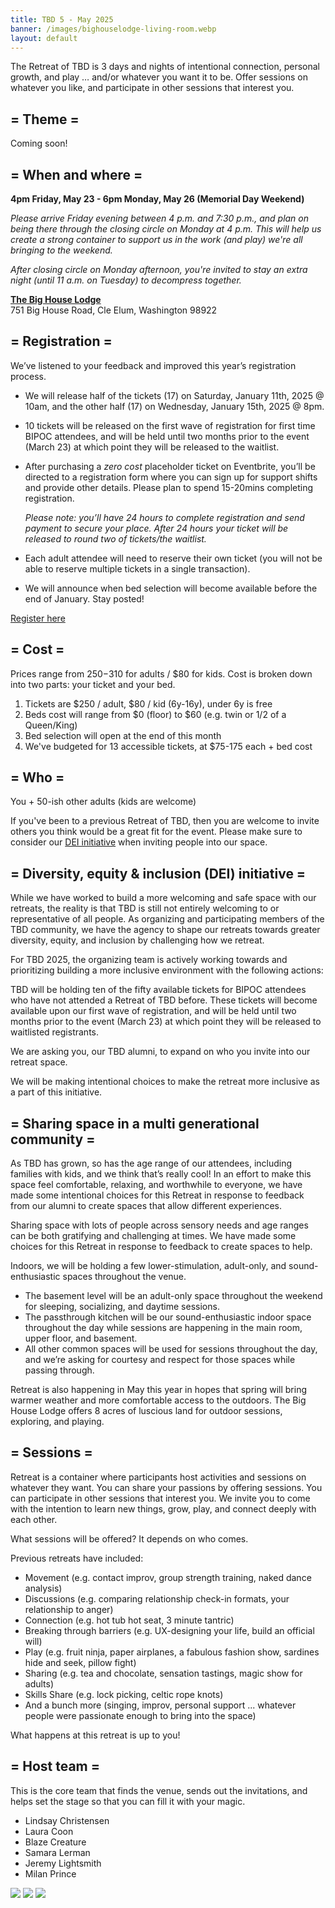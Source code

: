 ```yaml
---
title: TBD 5 - May 2025
banner: /images/bighouselodge-living-room.webp
layout: default
---
```


The Retreat of TBD is 3 days and nights of intentional connection, personal growth, and play … and/or whatever you want it to be. Offer sessions on whatever you like, and participate in other sessions that interest you.

## = Theme =

Coming soon!

## = When and where =

**4pm Friday, May 23 - 6pm Monday, May 26 (Memorial Day Weekend)**

*Please arrive Friday evening between 4 p.m. and 7:30 p.m., and plan on being there through the closing circle on Monday at 4 p.m. This will help us create a strong container to support us in the work (and play) we're all bringing to the weekend.*

*After closing circle on Monday afternoon, you're invited to stay an extra night (until 11 a.m. on Tuesday) to decompress together.*

**[The Big House Lodge](https://thebighouselodge.com/)<br/>**
751 Big House Road, Cle Elum, Washington 98922

## = Registration =
We’ve listened to your feedback and improved this year’s registration process. 

- We will release half of the tickets (17) on Saturday, January 11th, 2025 @ 10am, and the other half (17) on Wednesday, January 15th, 2025 @ 8pm.

- 10 tickets will be released on the first wave of registration for first time BIPOC attendees, and will be held until two months prior to the event (March 23) at which point they will be released to the waitlist.
  
- After purchasing a *zero cost* placeholder ticket on Eventbrite, you’ll be directed to a registration form where you can sign up for support shifts and provide other details. Please plan to spend 15-20mins completing registration.
  
    *Please note: you’ll have 24 hours to complete registration and send payment to secure your place. After 24 hours your ticket will be released to round two of tickets/the waitlist.*

- Each adult attendee will need to reserve their own ticket (you will not be able to reserve multiple tickets in a single transaction).
  
- We will announce when bed selection will become available before the end of January. Stay posted!


<a href="https://www.eventbrite.com/e/retreat-of-tbd-5-tickets-1106044772689" class="cta">Register here</a>


## = Cost =

Prices range from $250-$310 for adults / $80 for kids. Cost is broken down into two parts: your ticket and your bed.

1. Tickets are $250 / adult, $80 / kid (6y-16y), under 6y is free
2. Beds cost will range from $0 (floor) to $60 (e.g. twin or 1/2 of a Queen/King)
3. Bed selection will open at the end of this month
4. We've budgeted for 13 accessible tickets, at $75-175 each + bed cost


## = Who =

You + 50-ish other adults (kids are welcome)

If you've been to a previous Retreat of TBD, then you are welcome to invite others you think would be a great fit for the event. Please make sure to consider our [DEI initiative](#-diversity-equity--inclusion-dei-initiative-) when inviting people into our space.

## = Diversity, equity & inclusion (DEI) initiative =

While we have worked to build a more welcoming and safe space with our retreats, the reality is that TBD is still not entirely welcoming to or representative of all people. As organizing and participating members of the TBD community, we have the agency to shape our retreats towards greater diversity, equity, and inclusion by challenging how we retreat. 

For TBD 2025, the organizing team is actively working towards and prioritizing building a more inclusive environment with the following actions:

TBD will be holding ten of the fifty available tickets for BIPOC attendees who have not attended a Retreat of TBD before. These tickets will become available upon our first wave of registration, and will be held until two months prior to the event (March 23) at which point they will be released to waitlisted registrants. 

We are asking you, our TBD alumni, to expand on who you invite into our retreat space. 

We will be making intentional choices to make the retreat more inclusive as a part of this initiative.

## = Sharing space in a multi generational community =
As TBD has grown, so has the age range of our attendees, including families with kids, and we think that’s really cool! In an effort to make this space feel comfortable, relaxing, and worthwhile to everyone, we have made some intentional choices for this Retreat in response to feedback from our alumni to create spaces that allow different experiences.

Sharing space with lots of people across sensory needs and age ranges can be both gratifying and challenging at times. We have made some choices for this Retreat in response to feedback to create spaces to help.

Indoors, we will be holding a few lower-stimulation, adult-only, and sound-enthusiastic spaces throughout the venue.
- The basement level will be an adult-only space throughout the weekend for sleeping, socializing, and daytime sessions. 
- The passthrough kitchen will be our sound-enthusiastic indoor space throughout the day while sessions are happening in the main room, upper floor, and basement. 
- All other common spaces will be used for sessions throughout the day, and we’re asking for courtesy and respect for those spaces while passing through. 

Retreat is also happening in May this year in hopes that spring will bring warmer weather and more comfortable access to the outdoors. The Big House Lodge offers 8 acres of luscious land for outdoor sessions, exploring, and playing.


## = Sessions =

Retreat is a container where participants host activities and sessions on whatever they want. You can share your passions by offering sessions. You can participate in other sessions that interest you. We invite you to come with the intention to learn new things, grow, play, and connect deeply with each other.

What sessions will be offered? It depends on who comes.

Previous retreats have included:

- Movement (e.g. contact improv, group strength training, naked dance analysis)
- Discussions (e.g. comparing relationship check-in formats, your relationship to anger)
- Connection (e.g. hot tub hot seat, 3 minute tantric)
- Breaking through barriers (e.g. UX-designing your life, build an official will)
- Play (e.g. fruit ninja, paper airplanes, a fabulous fashion show, sardines hide and seek, pillow fight)
- Sharing (e.g. tea and chocolate, sensation tastings, magic show for adults)
- Skills Share (e.g. lock picking, celtic rope knots) 
- And a bunch more (singing, improv, personal support ... whatever people were passionate enough to bring into the space)

What happens at this retreat is up to you!

## = Host team =

This is the core team that finds the venue, sends out the invitations, and helps set the stage so that you can fill it with your magic.

- Lindsay Christensen
- Laura Coon
- Blaze Creature
- Samara Lerman
- Jeremy Lightsmith
- Milan Prince

![](/images/bighouselodge-front-door.webp)
![](/images/bighouselodge-living-room.webp)
![](/images/bighouselodge-dining-room.webp)

